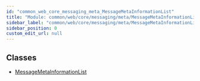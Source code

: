 ```yaml
---
id: "common_web_core_messaging_meta_MessageMetaInformationList"
title: "Module: common/web/core/messaging/meta/MessageMetaInformationList"
sidebar_label: "common/web/core/messaging/meta/MessageMetaInformationList"
sidebar_position: 0
custom_edit_url: null
---
```


## Classes

- [MessageMetaInformationList](../classes/common_web_core_messaging_meta_MessageMetaInformationList.MessageMetaInformationList.md)
